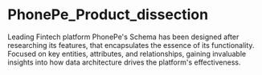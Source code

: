 # PhonePe_Product_dissection
Leading Fintech platform PhonePe's Schema has been designed after researching its features, that encapsulates the essence of its functionality. Focused on key entities, attributes, and relationships, gaining invaluable insights into how data architecture drives the platform's effectiveness.
